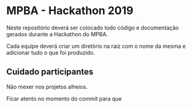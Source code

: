 # MPBA - Hackathon 2019

Neste repositório deverá ser colocado todo código e documentação gerados durante a Hackathon do MPBA. 

Cada equipe deverá criar um diretório na raiz com o nome da mesma e adicionar tudo o que foi produzido.

## Cuidado participantes

Não mexer nos projetos alheios.

Ficar atento no momento do commit para que 
